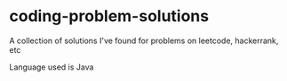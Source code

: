 # coding-problem-solutions
A collection of solutions I've found for problems on leetcode, hackerrank, etc

Language used is Java
